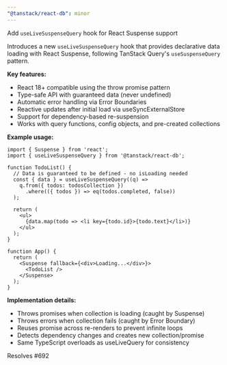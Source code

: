 ```yaml
---
"@tanstack/react-db": minor
---
```


Add `useLiveSuspenseQuery` hook for React Suspense support

Introduces a new `useLiveSuspenseQuery` hook that provides declarative data loading with React Suspense, following TanStack Query's `useSuspenseQuery` pattern.

**Key features:**
- React 18+ compatible using the throw promise pattern
- Type-safe API with guaranteed data (never undefined)
- Automatic error handling via Error Boundaries
- Reactive updates after initial load via useSyncExternalStore
- Support for dependency-based re-suspension
- Works with query functions, config objects, and pre-created collections

**Example usage:**

```tsx
import { Suspense } from 'react';
import { useLiveSuspenseQuery } from '@tanstack/react-db';

function TodoList() {
  // Data is guaranteed to be defined - no isLoading needed
  const { data } = useLiveSuspenseQuery((q) =>
    q.from({ todos: todosCollection })
      .where(({ todos }) => eq(todos.completed, false))
  );

  return (
    <ul>
      {data.map(todo => <li key={todo.id}>{todo.text}</li>)}
    </ul>
  );
}

function App() {
  return (
    <Suspense fallback={<div>Loading...</div>}>
      <TodoList />
    </Suspense>
  );
}
```

**Implementation details:**
- Throws promises when collection is loading (caught by Suspense)
- Throws errors when collection fails (caught by Error Boundary)
- Reuses promise across re-renders to prevent infinite loops
- Detects dependency changes and creates new collection/promise
- Same TypeScript overloads as useLiveQuery for consistency

Resolves #692
